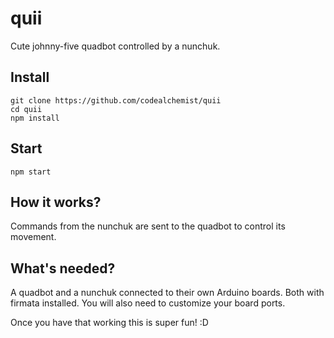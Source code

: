 # quii

Cute johnny-five quadbot controlled by a nunchuk.

## Install

```
git clone https://github.com/codealchemist/quii
cd quii
npm install
```

## Start

`npm start`

## How it works?

Commands from the nunchuk are sent to the quadbot to control
its movement.

## What's needed?

A quadbot and a nunchuk connected to their own Arduino boards.
Both with firmata installed.
You will also need to customize your board ports.

Once you have that working this is super fun!
:D
